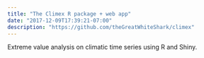```yaml
---
title: "The Climex R package + web app"
date: "2017-12-09T17:39:21-07:00"
description: "https://github.com/theGreatWhiteShark/climex"
---
```


Extreme value analysis on climatic time series using R and Shiny.
